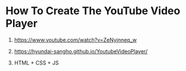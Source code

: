 # How To Create The YouTube Video Player

1. <https://www.youtube.com/watch?v=ZeNyjnneq_w>

2. <https://hyundai-sangho.github.io/YoutubeVideoPlayer/>

3. HTML + CSS + JS
